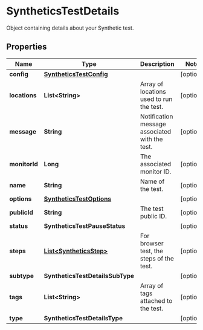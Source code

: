

# SyntheticsTestDetails

Object containing details about your Synthetic test.
## Properties

Name | Type | Description | Notes
------------ | ------------- | ------------- | -------------
**config** | [**SyntheticsTestConfig**](SyntheticsTestConfig.md) |  |  [optional]
**locations** | **List&lt;String&gt;** | Array of locations used to run the test. |  [optional]
**message** | **String** | Notification message associated with the test. |  [optional]
**monitorId** | **Long** | The associated monitor ID. |  [optional]
**name** | **String** | Name of the test. |  [optional]
**options** | [**SyntheticsTestOptions**](SyntheticsTestOptions.md) |  |  [optional]
**publicId** | **String** | The test public ID. |  [optional]
**status** | **SyntheticsTestPauseStatus** |  |  [optional]
**steps** | [**List&lt;SyntheticsStep&gt;**](SyntheticsStep.md) | For browser test, the steps of the test. |  [optional]
**subtype** | **SyntheticsTestDetailsSubType** |  |  [optional]
**tags** | **List&lt;String&gt;** | Array of tags attached to the test. |  [optional]
**type** | **SyntheticsTestDetailsType** |  |  [optional]



